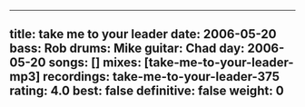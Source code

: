 
---
title: take me to your leader
date: 2006-05-20
bass:	Rob
drums:	Mike
guitar:	Chad
day: 2006-05-20
songs: []
mixes: [take-me-to-your-leader-mp3]
recordings: take-me-to-your-leader-375
rating: 4.0
best: false
definitive: false
weight: 0
---
